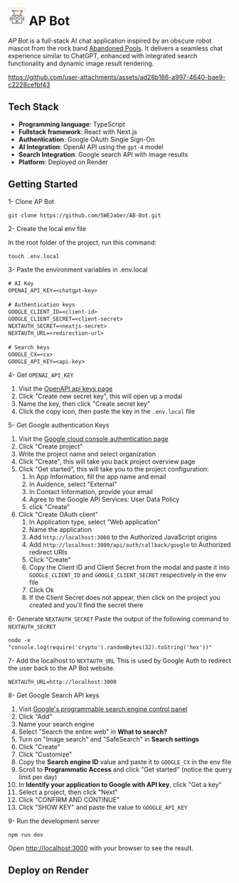
<h1 align="left">
  <img src="./public/ap-bot.webp" alt="AP Bot Logo" width="40" />
  AP Bot
</h1>

_AP Bot_ is a full-stack AI chat application inspired by an obscure robot mascot from the rock band <a href="https://www.discogs.com/artist/309052-Abandoned-Pools" target="_blank" rel="noopener noreferrer">Abandoned Pools</a>. It delivers a seamless chat experience similar to ChatGPT, enhanced with integrated search functionality and dynamic image result rendering.


https://github.com/user-attachments/assets/ad28b186-a997-4640-bae9-c2228cefbf43


## Tech Stack
- **Programming language**: TypeScript
- **Fullstack framework**: React with Next.js
- **Authentication**: Google OAuth Single Sign-On
- **AI Integration**: OpenAI API using the `gpt-4` model
- **Search Integration**: Google search API with image results
- **Platform**: Deployed on Render

## Getting Started

1- Clone AP Bot
```
git clone https://github.com/SWEJaber/AB-Bot.git
```

2- Create the local env file

In the root folder of the project, run this command:
```
touch .env.local
```

3- Paste the environment variables in .env.local
```
# AI Key
OPENAI_API_KEY=<chatgpt-key>

# Authentication keys
GOOGLE_CLIENT_ID=<client-id>
GOOGLE_CLIENT_SECRET=<client-secret>
NEXTAUTH_SECRET=<nextjs-secret>
NEXTAUTH_URL=<redirection-url>

# Search keys
GOOGLE_CX=<cx>
GOOGLE_API_KEY=<api-key>
```

4- Get `OPENAI_API_KEY`
   1. Visit the [OpenAPI api keys page](https://platform.openai.com/api-keys)
   2. Click "Create new secret key", this will open up a modal
   3. Name the key, then click "Create secret key"
   4. Click the copy icon, then paste the key in the `.env.local` file

5- Get Google authentication Keys
   1. Visit the [Google cloud console authentication page](https://console.cloud.google.com/auth)
   2. Click "Create project"
   3. Write the project name and select organization
   4. Click "Create", this will take you back project overview page
   5. Click "Get started", this will take you to the project configuration:
        1. In App Information, fill the app name and email
        2. In Auidence, select "External"
        3. In Contact Information, provide your email
        4. Agree to the Google API Services: User Data Policy
        5. click "Create"
   6. Click "Create OAuth client"
        1. In Application type, select "Web application"
        2. Name the application
        3. Add `http://localhost:3000` to the Authorized JavaScript origins
        4. Add `http://localhost:3000/api/auth/callback/google` to Authorized redirect URIs
        5. Click "Create"
        6. Copy the Client ID and Client Secret from the modal and paste it into `GOOGLE_CLIENT_ID` and `GOOGLE_CLIENT_SECRET` respectively in the env file
        7. Click Ok
        8. If the Client Secret does not appear, then click on the project you created and you'll find the secret there

6- Generate `NEXTAUTH_SECRET`
Paste the output of the following command to `NEXTAUTH_SECRET`
```
node -e "console.log(require('crypto').randomBytes(32).toString('hex'))"
```
7- Add the localhost to `NEXTAUTH_URL`
This is used by Google Auth to redirect the user back to the AP Bot website.
```
NEXTAUTH_URL=http://localhost:3000
```

8- Get Google Search API keys
   1. Visit [Google's programmable search engine control panel](https://programmablesearchengine.google.com/controlpanel/all)
   2. Click "Add"
   3. Name your search engine
   4. Select "Search the entire web" in **What to search?**
   5. Turn on "Image search" and "SafeSearch" in **Search settings**
   6. Click "Create"
   7. Click "Customize"
   8. Copy the **Search engine ID** value and paste it to `GOOGLE_CX` in the env file
   9. Scroll to **Programmatic Access** and click "Get started" (notice the query limit per day)
   10. In **Identify your application to Google with API key**, click "Get a key"
   11. Select a project, then click "Next"
   12. Click "CONFIRM AND CONTINUE"
   13. Click "SHOW KEY" and paste the value to `GOOGLE_API_KEY`


9- Run the development server
```
npm run dev
```

Open [http://localhost:3000](http://localhost:3000) with your browser to see the result.


## Deploy on Render

